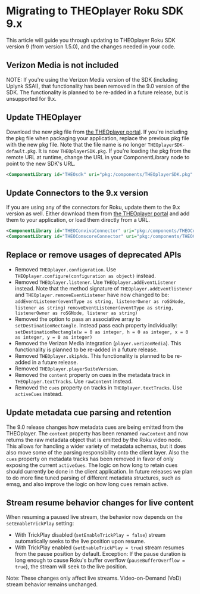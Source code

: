# Migrating to THEOplayer Roku SDK 9.x

This article will guide you through updating to THEOplayer Roku SDK version 9 (from version 1.5.0),
and the changes needed in your code.

## Verizon Media is not included

NOTE: If you're using the Verizon Media version of the SDK (including Uplynk SSAI), that functionality has been removed in the 9.0 version of the SDK. The functionality is planned to be re-added in a future release, but is unsupported for 9.x.

## Update THEOplayer

Download the new pkg file from [the THEOplayer portal](https://portal.theoplayer.com). If you're including the pkg file when packaging your application, replace the previous pkg file with the new pkg file. Note that the file name is no longer `THEOplayerSDK-default.pkg`. It is now `THEOplayerSDK.pkg`. If you're loading the pkg from the remote URL at runtime, change the URL in your ComponentLibrary node to point to the new SDK's URL.

```xml
<ComponentLibrary id="THEOsdk" uri="pkg:/components/THEOplayerSDK.pkg" />
```

## Update Connectors to the 9.x version

If you are using any of the connectors for Roku, update them to the 9.x version as well. Either download them from [the THEOplayer portal](https://portal.theoplayer.com) and add them to your application, or load them directly from a URL.

```xml
<ComponentLibrary id="THEOConvivaConnector" uri="pkg:/components/THEOConvivaConnector.pkg" />
<ComponentLibrary id="THEOComscoreConnector" uri="pkg:/components/THEOComscoreConnector.pkg" />
```

## Replace or remove usages of deprecated APIs

- Removed `THEOplayer.configuration`. Use `THEOplayer.configure(configuration as object)` instead.
- Removed `THEOplayer.listener`. Use `THEOplayer.addEventListener` instead. Note that the method signature of `THEOplayer.addEventlistener` and `THEOplayer.removeEventListener` have now changed to be:
  `addEventListener(eventType as string, listenerOwner as roSGNode, listener as string)`
  `removeEventListener(eventType as string, listenerOwner as roSGNode, listener as string)`
- Removed the option to pass an associative array to `setDestinationRectangle`. Instead pass each property individually:
  `setDestinationRectangle(w = 0 as integer, h = 0 as integer, x = 0 as integer, y = 0 as integer)`
- Removed the Verizon Media integration (`player.verizonMedia`). This functionality is planned to be re-added in a future release.
- Removed `THEOplayer.skipAds`. This functionality is planned to be re-added in a future release.
- Removed `THEOplayer.playerSuiteVersion`.
- Removed the `content` property on cues in the metadata track in `THEOplayer.textTracks`. Use `rawContent` instead.
- Removed the `cues` property on tracks in `THEOplayer.textTracks`. Use `activeCues` instead.

## Update metadata cue parsing and retention

The 9.0 release changes how metadata cues are being emitted from the THEOplayer. The `content` property has been renamed `rawContent` and now returns the raw metadata object that is emitted by the Roku video node. This allows for handling a wider variety of metadata schemas, but it does also move some of the parsing responsibility onto the client layer. Also the `cues` property on metadata tracks has been removed in favor of only exposing the current `activeCues`. The logic on how long to retain cues should currently be done in the client application. In future releases we plan to do more fine tuned parsing of different metadata structures, such as emsg, and also improve the logic on how long cues remain active.

## Stream resume behavior changes for live content

When resuming a paused live stream, the behavior now depends on the `setEnableTrickPlay` setting:

- With TrickPlay disabled (`setEnableTrickPlay = false`)
  stream automatically seeks to the live position upon resume.
- With TrickPlay enabled (`setEnableTrickPlay = true`)
  stream resumes from the pause position by default.
  Exception: If the pause duration is long enough to cause Roku's buffer overflow (`pauseBufferOverflow = true`), the stream will seek to the live position.

Note: These changes only affect live streams. Video-on-Demand (VoD) stream behavior remains unchanged.
